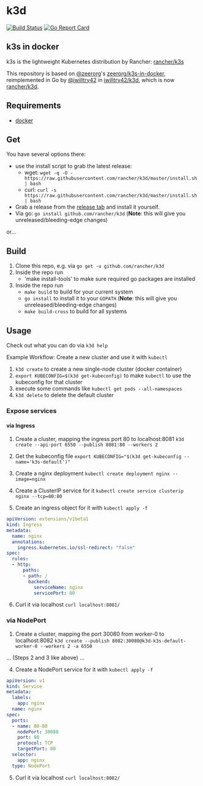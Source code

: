 # k3d

[![Build Status](https://travis-ci.com/rancher/k3d.svg?branch=master)](https://travis-ci.com/rancher/k3d)
[![Go Report Card](https://goreportcard.com/badge/github.com/rancher/k3d)](https://goreportcard.com/report/github.com/rancher/k3d)

## k3s in docker

k3s is the lightweight Kubernetes distribution by Rancher: [rancher/k3s](https://github.com/rancher/k3s)

This repository is based on [@zeerorg](https://github.com/zeerorg/)'s [zeerorg/k3s-in-docker](https://github.com/zeerorg/k3s-in-docker), reimplemented in Go by [@iwilltry42](https://github.com/iwilltry42/) in [iwilltry42/k3d](https://github.com/iwilltry42/k3d), which is now [rancher/k3d](https://github.com/rancher/k3d).

## Requirements

- [docker](https://docs.docker.com/install/)

## Get

You have several options there:

- use the install script to grab the latest release:
  - wget: `wget -q -O - https://raw.githubusercontent.com/rancher/k3d/master/install.sh | bash`
  - curl: `curl -s https://raw.githubusercontent.com/rancher/k3d/master/install.sh | bash`
- Grab a release from the [release tab](https://github.com/rancher/k3d/releases) and install it yourself.
- Via go: `go install github.com/rancher/k3d` (**Note**: this will give you unreleased/bleeding-edge changes)

or...

## Build

1. Clone this repo, e.g. via `go get -u github.com/rancher/k3d`
2. Inside the repo run
   - 'make install-tools' to make sure required go packages are installed
3. Inside the repo run
   - `make build` to build for your current system
   - `go install` to install it to your `GOPATH` (**Note**: this will give you unreleased/bleeding-edge changes)
   - `make build-cross` to build for all systems

## Usage

Check out what you can do via `k3d help`

Example Workflow: Create a new cluster and use it with `kubectl`

1. `k3d create` to create a new single-node cluster (docker container)
2. `export KUBECONFIG=$(k3d get-kubeconfig)` to make `kubectl` to use the kubeconfig for that cluster
3. execute some commands like `kubectl get pods --all-namespaces`
4. `k3d delete` to delete the default cluster

### Expose services

#### via Ingress

1. Create a cluster, mapping the ingress port 80 to localhost:8081
`k3d create --api-port 6550 --publish 8081:80 --workers 2`

2. Get the kubeconfig file
`export KUBECONFIG="$(k3d get-kubeconfig --name='k3s-default')"`

3. Create a nginx deployment
`kubectl create deployment nginx --image=nginx`

4. Create a ClusterIP service for it
`kubectl create service clusterip nginx --tcp=80:80`

5. Create an ingress object for it with `kubectl apply -f`

  ```YAML
  apiVersion: extensions/v1beta1
  kind: Ingress
  metadata:
    name: nginx
    annotations:
      ingress.kubernetes.io/ssl-redirect: "false"
  spec:
    rules:
    - http:
        paths:
        - path: /
          backend:
            serviceName: nginx
            servicePort: 80
  ```

6. Curl it via localhost
`curl localhost:8081/`

### via NodePort

1. Create a cluster, mapping the port 30080 from worker-0 to localhost:8082
`k3d create --publish 8082:30080@k3d-k3s-default-worker-0 --workers 2 -a 6550`

... (Steps 2 and 3 like above) ...

4. Create a NodePort service for it with `kubectl apply -f`

  ```YAML
  apiVersion: v1
  kind: Service
  metadata:
    labels:
      app: nginx
    name: nginx
  spec:
    ports:
    - name: 80-80
      nodePort: 30080
      port: 80
      protocol: TCP
      targetPort: 80
    selector:
      app: nginx
    type: NodePort
  ```

5. Curl it via localhost
`curl localhost:8082/`
